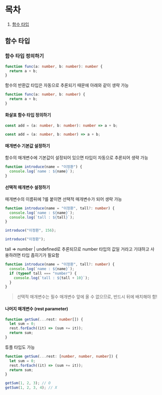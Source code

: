 # 목차

1. [함수 타입](#함수-타입)

## 함수 타입

### 함수 타입 정의하기

```typescript
function func(a: number, b: number): number {
  return a + b;
}
```

함수의 반환값 타입은 자동으로 추론되기 때문에 아래와 같이 생략 가능

```typescript
function func(a: number, b: number) {
  return a + b;
}
```

#### 화살표 함수 타입 정의하기

```typescript
const add = (a: number, b: number): number => a + b;
```

```typescript
const add = (a: number, b: number) => a + b;
```

#### 매개변수 기본값 설정하기

함수의 매개변수에 기본값이 설정되어 있으면 타입이 자동으로 추론되어 생략 가능

```typescript
function introduce(name = "이정환") {
  console.log(`name : ${name}`);
}
```

#### 선택적 매개변수 설정하기

매개변수의 이름뒤에 ?를 붙이면 선택적 매개변수가 되어 생략 가능

```typescript
function introduce(name = "이정환", tall?: number) {
  console.log(`name : ${name}`);
  console.log(`tall : ${tall}`);
}

introduce("이정환", 156);

introduce("이정환");
```

tall => number | undefined로 추론되므로 number 타입의 값일 거라고 기대하고 사용하려면 타입 좁히기가 필요함

```typescript
function introduce(name = "이정환", tall?: number) {
  console.log(`name : ${name}`);
  if (typeof tall === "number") {
    console.log(`tall : ${tall + 10}`);
  }
}
```

> 선택적 매개변수는 필수 매개변수 앞에 올 수 없으므로, 반드시 뒤에 배치해야 함!

#### 나머지 매개변수 (rest parameter)

```typescript
function getSum(...rest: number[]) {
  let sum = 0;
  rest.forEach((it) => (sum += it));
  return sum;
}
```

튜플 타입도 가능

```typescript
function getSum(...rest: [number, number, number]) {
  let sum = 0;
  rest.forEach((it) => (sum += it));
  return sum;
}

getSum(1, 2, 3); // O
getSum(1, 2, 3, 4); // X
```
